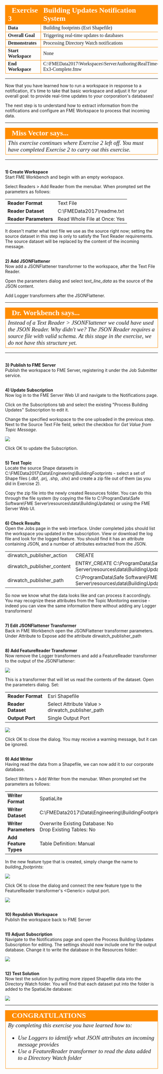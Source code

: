 <!--Instructor Notes-->

<!--Exercise Section-->


<table style="border-spacing: 0px;border-collapse: collapse;font-family:serif">
<tr>
<td width=25% style="vertical-align:middle;background-color:darkorange;border: 2px solid darkorange">
<i class="fa fa-cogs fa-lg fa-pull-left fa-fw" style="color:white;padding-right: 12px;vertical-align:text-top"></i>
<span style="color:white;font-size:x-large;font-weight: bold">Exercise 3</span>
</td>
<td style="border: 2px solid darkorange;background-color:darkorange;color:white">
<span style="color:white;font-size:x-large;font-weight: bold">Building Updates Notification System</span>
</td>
</tr>

<tr>
<td style="border: 1px solid darkorange; font-weight: bold">Data</td>
<td style="border: 1px solid darkorange">Building footprints (Esri Shapefile)</td>
</tr>

<tr>
<td style="border: 1px solid darkorange; font-weight: bold">Overall Goal</td>
<td style="border: 1px solid darkorange">Triggering real-time updates to databases</td>
</tr>

<tr>
<td style="border: 1px solid darkorange; font-weight: bold">Demonstrates</td>
<td style="border: 1px solid darkorange">Processing Directory Watch notifications</td>
</tr>

<tr>
<td style="border: 1px solid darkorange; font-weight: bold">Start Workspace</td>
<td style="border: 1px solid darkorange">None</td>
</tr>

<tr>
<td style="border: 1px solid darkorange; font-weight: bold">End Workspace</td>
<td style="border: 1px solid darkorange">C:\FMEData2017\Workspaces\ServerAuthoring\RealTime-Ex3-Complete.fmw</td>
</tr>

</table>

---

Now that you have learned how to run a workspace in response to a notification, it's time to take that basic workspace and adjust it for your overall goal: to provide real-time updates to your corporation's databases!

The next step is to understand how to extract information from the notifications and configure an FME Workspace to process that incoming data.

---

<!--Person X Says Section-->

<table style="border-spacing: 0px">
<tr>
<td style="vertical-align:middle;background-color:darkorange;border: 2px solid darkorange">
<i class="fa fa-quote-left fa-lg fa-pull-left fa-fw" style="color:white;padding-right: 12px;vertical-align:text-top"></i>
<span style="color:white;font-size:x-large;font-weight: bold;font-family:serif">Miss Vector says...</span>
</td>
</tr>

<tr>
<td style="border: 1px solid darkorange">
<span style="font-family:serif; font-style:italic; font-size:larger">
This exercise continues where Exercise 2 left off. You must have completed Exercise 2 to carry out this exercise.
</td>
</tr>
</table>

---

<br>**1) Create Workspace**
<br>Start FME Workbench and begin with an empty workspace. 

Select Readers &gt; Add Reader from the menubar. When prompted set the parameters as follows: 

<table style="border: 0px">

<tr>
<td style="font-weight: bold">Reader Format</td>
<td style="">Text File</td>
</tr>

<tr>
<td style="font-weight: bold">Reader Dataset</td>
<td style="">C:\FMEData2017\readme.txt</td>
</tr>

<tr>
<td style="font-weight: bold">Reader Parameters</td>
<td style="">Read Whole File at Once: Yes</td>
</tr>

</table>

It doesn't matter what text file we use as the source right now; setting the source dataset in this step is only to satisfy the Text Reader requirements. The source dataset will be replaced by the content of the incoming message.


<br>**2) Add JSONFlattener**
<br>Now add a JSONFlattener transformer to the workspace, after the Text File Reader.

Open the parameters dialog and select *text&#95;line&#95;data* as the source of the JSON content.

Add Logger transformers after the JSONFlattener.

---

<!--Person X Says Section-->

<table style="border-spacing: 0px">
<tr>
<td style="vertical-align:middle;background-color:darkorange;border: 2px solid darkorange">
<i class="fa fa-quote-left fa-lg fa-pull-left fa-fw" style="color:white;padding-right: 12px;vertical-align:text-top"></i>
<span style="color:white;font-size:x-large;font-weight: bold;font-family:serif">Dr. Workbench says...</span>
</td>
</tr>

<tr>
<td style="border: 1px solid darkorange">
<span style="font-family:serif; font-style:italic; font-size:larger">
Instead of a Text Reader &gt; JSONFlattener we could have used the JSON Reader. Why didn't we? The JSON Reader requires a source file with valid schema. At this stage in the exercise, we do not have this structure yet.
</td>
</tr>
</table>

---

<br>**3) Publish to FME Server**
<br>Publish the workspace to FME Server, registering it under the Job Submitter service. 


<br>**4) Update Subscription**
<br>Now log in to the FME Server Web UI and navigate to the Notifications page. 

Click on the Subscriptions tab and select the existing "Process Building Updates" Subscription to edit it.

Change the specified workspace to the one uploaded in the previous step. Next to the Source Text File field, select the checkbox for *Get Value from Topic Message*.

![](./Images/Img4.410.Ex3.ValueFromTopicMessage.png)

Click OK to update the Subscription.


<br>**5) Test Topic**
<br>Locate the source Shape datasets in C:\FMEData2017\Data\Engineering\BuildingFootprints - select a set of Shape files (.dbf, .prj, .shp, .shx) and create a zip file out of them (as you did in Exercise 2).

Copy the zip file into the newly created Resources folder. You can do this through the file system (by copying the file to C:\ProgramData\Safe Software\FME Server\resources\data\BuildingUpdates) or using the FME Server Web UI. 


<br>**6) Check Results**
<br>Open the Jobs page in the web interface. Under completed jobs should list the workspace you updated in the subscription. View or download the log file and look for the logged feature. You should find it has an attribute containing JSON, and a number of attributes extracted from the JSON. 

<table>
<tr><td>dirwatch_publisher_action</td><td>CREATE</td></tr>
<tr><td>dirwatch_publisher_content</td><td>ENTRY_CREATE C:\ProgramData\Safe Software\FME Server\resources\data\BuildingUpdates\update002.zip</td></tr>
<tr><td>dirwatch_publisher_path</td><td>C:\ProgramData\Safe Software\FME Server\resources\data\BuildingUpdates\update002.zip</td></tr>
</table>

So now we know what the data looks like and can process it accordingly. You may recognize these attributes from the Topic Monitoring exercise - indeed you can view the same information there without adding any Logger transformers!


<br>**7) Edit JSONFlattener Transformer**
<br>Back in FME Workbench open the JSONFlattener transformer parameters. Under Attribute to Expose add the attribute dirwatch&#95;publisher&#95;path


<br>**8) Add FeatureReader Transformer**
<br>Now remove the Logger transformers and add a FeatureReader transformer to the output of the JSONFlattener:

![](./Images/Img4.411.Ex3.FeatureReaderInWorkspace.png)

This is a transformer that will let us read the contents of the dataset. Open the parameters dialog. Set:

<table>
<tr><td><strong>Reader Format</strong></td><td>Esri Shapefile</td></tr>
<tr><td><strong>Reader Dataset</strong></td><td>Select Attribute Value &gt; dirwatch&#95;publisher&#95;path</td></tr>
<tr><td><strong>Output Port</strong></td><td>Single Output Port</td></tr>
</table>

![](./Images/Img4.412.Ex3.FeatureReaderParameters.png)

Click OK to close the dialog. You may receive a warning message, but it can be ignored.


<br>**9) Add Writer**
<br>Having read the data from a Shapefile, we can now add it to our corporate database.

Select Writers &gt; Add Writer from the menubar. When prompted set the parameters as follows: 

<table style="border: 0px">

<tr>
<td style="font-weight: bold">Writer Format</td>
<td style="">SpatiaLite</td>
</tr>

<tr>
<td style="font-weight: bold">Writer Dataset</td>
<td style="">C:\FMEData2017\Data\Engineering\BuildingFootprints\building_footprints.sl3</td>
</tr>

<tr>
<td style="font-weight: bold">Writer Parameters</td>
<td style="">Overwrite Existing Database: No<br>Drop Existing Tables: No</td>
</tr>

<tr>
<td style="font-weight: bold">Add Feature Types</td>
<td style="">Table Definition: Manual</td>
</tr>

</table>

In the new feature type that is created, simply change the name to *building_footprints*:

![](./Images/Img4.413.Ex3.FeatureTypeName.png)

Click OK to close the dialog and connect the new feature type to the FeatureReader transformer's &lt;Generic&gt; output port.

![](./Images/Img4.414.Ex3.FinalWorkspace.png)


<br>**10) Republish Workspace**
<br>Publish the workspace back to FME Server


<br>**11) Adjust Subscription**
<br>Navigate to the Notifications page and open the Process Building Updates Subscription for editing. The settings should now include one for the output database. Change it to write the database in the Resources folder:

![](./Images/Img4.415.Ex3.OutputDatabaseSelection.png)


<br>**12) Test Solution**
<br>Now test the solution by putting more zipped Shapefile data into the Directory Watch folder. You will find that each dataset put into the folder is added to the SpatiaLite database:

![](./Images/Img4.416.Ex3.ViewOutputInDataInspector.png)

---

<!--Exercise Congratulations Section--> 

<table style="border-spacing: 0px">
<tr>
<td style="vertical-align:middle;background-color:darkorange;border: 2px solid darkorange">
<i class="fa fa-thumbs-o-up fa-lg fa-pull-left fa-fw" style="color:white;padding-right: 12px;vertical-align:text-top"></i>
<span style="color:white;font-size:x-large;font-weight: bold;font-family:serif">CONGRATULATIONS</span>
</td>
</tr>

<tr>
<td style="border: 1px solid darkorange">
<span style="font-family:serif; font-style:italic; font-size:larger">
By completing this exercise you have learned how to:
<br>
<ul><li>Use Loggers to identify what JSON attributes an incoming message provides</li>
<li>Use a FeatureReader transformer to read the data added to a Directory Watch folder</li></ul>
</span>
</td>
</tr>
</table>   

